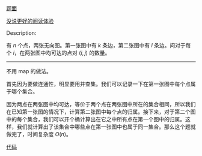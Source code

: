 [题面](https://atcoder.jp/contests/abc049/tasks/arc065_b)

[没说更好的阅读体验](https://www.cnblogs.com/1358id/p/16267895.html)

Description:

有 $n$ 个点，两张无向图。第一张图中有 $k$ 条边，第二张图中有 $l$ 条边。问对于每个 $i$，在两张图中均可达的点对 $(i,j)$ 的数量。

-----
不用 map 的做法。

首先因为要做连通性，明显要用并查集。我们可以记录一下在第一张图中每个点属于哪个集合。

因为两点在两张图中均可达，等价于两个点在两张图中所在的集合相同，所以我们在已知第一张图的情况下，计算第二张图中每个点的归属。接下来，对于第二个图中的每个集合，我们可以开个桶计算出在它之中所有点在第一个图中的归属。这样，我们就计算出了该集合中哪些点在第一张图中也属于同一集合。那么这个题就做完了，时间复杂度 $O(n)$。

[代码](https://paste.ubuntu.com/p/z6yJKBHWht/)